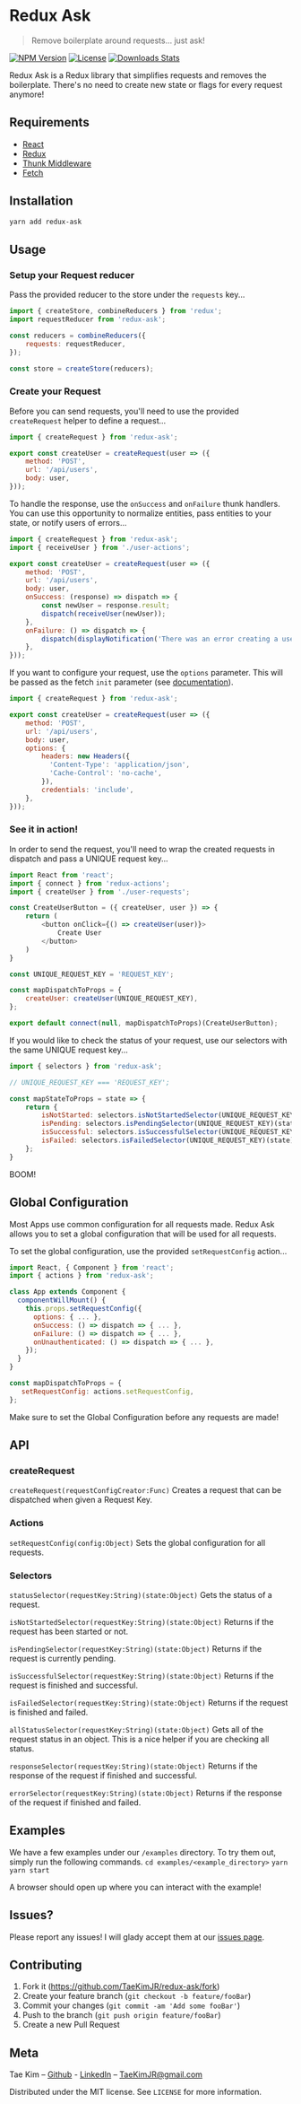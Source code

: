 # Redux Ask
> Remove boilerplate around requests... just ask!

[![NPM Version](https://img.shields.io/npm/v/redux-ask.svg)](https://www.npmjs.com/package/redux-ask)
[![License](https://img.shields.io/npm/l/redux-ask.svg)](https://www.npmjs.com/package/redux-ask)
[![Downloads Stats](https://img.shields.io/github/downloads/taekimjr/redux-ask/total.svg)](https://www.npmjs.com/package/redux-ask)

Redux Ask is a Redux library that simplifies requests and removes the boilerplate. There's no need to create new state or flags for every request anymore!

## Requirements
- [React](https://www.npmjs.com/package/react)
- [Redux](https://www.npmjs.com/package/redux)
- [Thunk Middleware](https://www.npmjs.com/package/redux-thunk)
- [Fetch](https://developer.mozilla.org/en-US/docs/Web/API/Fetch_API/Using_Fetch)

## Installation

```sh
yarn add redux-ask
```

## Usage
### Setup your Request reducer
Pass the provided reducer to the store under the `requests` key...
```javascript
import { createStore, combineReducers } from 'redux';
import requestReducer from 'redux-ask';

const reducers = combineReducers({
	requests: requestReducer,
});

const store = createStore(reducers);
```

### Create your Request
Before you can send requests, you'll need to use the provided `createRequest` helper to define a request...
```javascript
import { createRequest } from 'redux-ask';

export const createUser = createRequest(user => ({
	method: 'POST',
	url: '/api/users',
	body: user,
}));
```

To handle the response, use the `onSuccess` and `onFailure` thunk handlers. You can use this opportunity to normalize entities, pass entities to your state, or notify users of errors...
```javascript
import { createRequest } from 'redux-ask';
import { receiveUser } from './user-actions';

export const createUser = createRequest(user => ({
	method: 'POST',
	url: '/api/users',
	body: user,
	onSuccess: (response) => dispatch => {
		const newUser = response.result;
		dispatch(receiveUser(newUser));
	},
	onFailure: () => dispatch => {
		dispatch(displayNotification('There was an error creating a user'));
	},
}));
```

If you want to configure your request, use the `options` parameter. This will be passed as the fetch `init` parameter (see [documentation](https://developer.mozilla.org/en-US/docs/Web/API/WindowOrWorkerGlobalScope/fetch)).
```javascript
import { createRequest } from 'redux-ask';

export const createUser = createRequest(user => ({
	method: 'POST',
	url: '/api/users',
	body: user,
	options: {
		headers: new Headers({
	      'Content-Type': 'application/json',
	      'Cache-Control': 'no-cache',
	    }),
		credentials: 'include',
	},
}));
```

### See it in action!
In order to send the request, you'll need to wrap the created requests in dispatch and pass a UNIQUE request key...
```javascript
import React from 'react';
import { connect } from 'redux-actions';
import { createUser } from './user-requests';

const CreateUserButton = ({ createUser, user }) => {
	return (
		<button onClick={() => createUser(user)}>
			Create User
		</button>
	)
}

const UNIQUE_REQUEST_KEY = 'REQUEST_KEY';

const mapDispatchToProps = {
	createUser: createUser(UNIQUE_REQUEST_KEY),
};

export default connect(null, mapDispatchToProps)(CreateUserButton);
```

If you would like to check the status of your request, use our selectors with the same UNIQUE request key...
```javascript
import { selectors } from 'redux-ask';

// UNIQUE_REQUEST_KEY === 'REQUEST_KEY';

const mapStateToProps = state => {
	return {
		isNotStarted: selectors.isNotStartedSelector(UNIQUE_REQUEST_KEY)(state),
		isPending: selectors.isPendingSelector(UNIQUE_REQUEST_KEY)(state),
		isSuccessful: selectors.isSuccessfulSelector(UNIQUE_REQUEST_KEY)(state),
		isFailed: selectors.isFailedSelector(UNIQUE_REQUEST_KEY)(state),
	};
}

```

BOOM!

## Global Configuration
Most Apps use common configuration for all requests made. Redux Ask allows you to set a global configuration that will be used for all requests.

To set the global configuration, use the provided `setRequestConfig` action...
```javascript
import React, { Component } from 'react';
import { actions } from 'redux-ask';

class App extends Component {
  componentWillMount() {
    this.props.setRequestConfig({
      options: { ... },
      onSuccess: () => dispatch => { ... },
      onFailure: () => dispatch => { ... },
      onUnauthenticated: () => dispatch => { ... },
    });
  }
}

const mapDispatchToProps = {
   setRequestConfig: actions.setRequestConfig,
};

```

Make sure to set the Global Configuration before any requests are made!

## API
### createRequest
`createRequest(requestConfigCreator:Func)`
Creates a request that can be dispatched when given a Request Key.

### Actions
`setRequestConfig(config:Object)`
Sets the global configuration for all requests.

### Selectors
`statusSelector(requestKey:String)(state:Object)`
Gets the status of a request.

`isNotStartedSelector(requestKey:String)(state:Object)`
Returns if the request has been started or not.

`isPendingSelector(requestKey:String)(state:Object)`
Returns if the request is currently pending.

`isSuccessfulSelector(requestKey:String)(state:Object)`
Returns if the request is finished and successful.

`isFailedSelector(requestKey:String)(state:Object)`
Returns if the request is finished and failed.

`allStatusSelector(requestKey:String)(state:Object)`
Gets all of the request status in an object. This is a nice helper if you are checking all status.

`responseSelector(requestKey:String)(state:Object)`
Returns if the response of the request if finished and successful.

`errorSelector(requestKey:String)(state:Object)`
Returns if the response of the request if finished and failed.


## Examples
We have a few examples under our `/examples` directory. To try them out, simply run the following commands.
`cd examples/<example_directory>`
`yarn`
`yarn start`

A browser should open up where you can interact with the example!

## Issues?
Please report any issues! I will glady accept them at our [issues page](https://github.com/TaeKimJR/redux-ask/issues).

## Contributing
1. Fork it (<https://github.com/TaeKimJR/redux-ask/fork>)
2. Create your feature branch (`git checkout -b feature/fooBar`)
3. Commit your changes (`git commit -am 'Add some fooBar'`)
4. Push to the branch (`git push origin feature/fooBar`)
5. Create a new Pull Request

## Meta

Tae Kim – [Github](https://github.com/TaeKimJR) - [LinkedIn](https://www.linkedin.com/in/taekimjr/) – TaeKimJR@gmail.com

Distributed under the MIT license. See ``LICENSE`` for more information.
